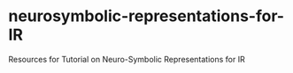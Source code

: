 # neurosymbolic-representations-for-IR
Resources for Tutorial on Neuro-Symbolic Representations for IR
